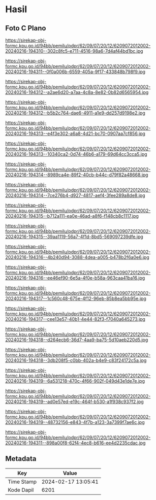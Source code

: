 # Hasil

## Foto C Plano

https://sirekap-obj-formc.kpu.go.id/94bb/pemilu/pdpr/62/09/07/20/12/6209072012002-20240216-194310--302c8fc5-e711-4516-98a6-7d4af44bd1bc.jpg

https://sirekap-obj-formc.kpu.go.id/94bb/pemilu/pdpr/62/09/07/20/12/6209072012002-20240216-194311--0f0a006b-6559-405a-9f17-433848b798f9.jpg

https://sirekap-obj-formc.kpu.go.id/94bb/pemilu/pdpr/62/09/07/20/12/6209072012002-20240216-194312--a2ae6d20-a7aa-4c8a-8e82-0b82d6565954.jpg

https://sirekap-obj-formc.kpu.go.id/94bb/pemilu/pdpr/62/09/07/20/12/6209072012002-20240216-194312--b5b2c764-dae6-4911-a1e9-dd257d9198e2.jpg

https://sirekap-obj-formc.kpu.go.id/94bb/pemilu/pdpr/62/09/07/20/12/6209072012002-20240216-194313--e4f3e302-a6a8-4d21-bc70-0907aa7cf856.jpg

https://sirekap-obj-formc.kpu.go.id/94bb/pemilu/pdpr/62/09/07/20/12/6209072012002-20240216-194313--10340ca2-0d74-46b6-a179-69d64cc3cca5.jpg

https://sirekap-obj-formc.kpu.go.id/94bb/pemilu/pdpr/62/09/07/20/12/6209072012002-20240216-194314--8989ca4e-89f2-40cb-b44c-d79f82a48668.jpg

https://sirekap-obj-formc.kpu.go.id/94bb/pemilu/pdpr/62/09/07/20/12/6209072012002-20240216-194314--7ce276b4-d927-4817-aef4-3fee289a8de8.jpg

https://sirekap-obj-formc.kpu.go.id/94bb/pemilu/pdpr/62/09/07/20/12/6209072012002-20240216-194315--b712a111-ea0e-46ad-a8f6-f148cb8c1117.jpg

https://sirekap-obj-formc.kpu.go.id/94bb/pemilu/pdpr/62/09/07/20/12/6209072012002-20240216-194315--39aa1119-56a7-4f1d-8bd5-569097239dfe.jpg

https://sirekap-obj-formc.kpu.go.id/94bb/pemilu/pdpr/62/09/07/20/12/6209072012002-20240216-194316--4b240d94-3088-4dea-a005-b478b2f6a0e6.jpg

https://sirekap-obj-formc.kpu.go.id/94bb/pemilu/pdpr/62/09/07/20/12/6209072012002-20240216-194316--ee46ef90-6e5a-4f0e-b58a-963caa41ba16.jpg

https://sirekap-obj-formc.kpu.go.id/94bb/pemilu/pdpr/62/09/07/20/12/6209072012002-20240216-194317--1c560c48-675e-4f12-96eb-85b8ea5bb95e.jpg

https://sirekap-obj-formc.kpu.go.id/94bb/pemilu/pdpr/62/09/07/20/12/6209072012002-20240216-194317--cee13e57-40b1-4e44-82f3-f7040a645273.jpg

https://sirekap-obj-formc.kpu.go.id/94bb/pemilu/pdpr/62/09/07/20/12/6209072012002-20240216-194318--d264ecb6-36d7-4aa9-ba75-5d10aeb220d5.jpg

https://sirekap-obj-formc.kpu.go.id/94bb/pemilu/pdpr/62/09/07/20/12/6209072012002-20240216-194318--3db208f5-c0bb-402a-b4e9-c83f24172c5a.jpg

https://sirekap-obj-formc.kpu.go.id/94bb/pemilu/pdpr/62/09/07/20/12/6209072012002-20240216-194319--6a531218-470c-4f66-902f-049d43e1de7e.jpg

https://sirekap-obj-formc.kpu.go.id/94bb/pemilu/pdpr/62/09/07/20/12/6209072012002-20240216-194319--ad0e57ed-e19c-464f-b530-a1f938c937f2.jpg

https://sirekap-obj-formc.kpu.go.id/94bb/pemilu/pdpr/62/09/07/20/12/6209072012002-20240216-194319--48732156-e843-4f7b-a123-3a7399f7ae6c.jpg

https://sirekap-obj-formc.kpu.go.id/94bb/pemilu/pdpr/62/09/07/20/12/6209072012002-20240216-194311--898a00f8-62f4-4ec8-b616-ee4d2235cdac.jpg


## Metadata

| Key        | Value               |
| ---------- | ------------------- |
| Time Stamp | 2024-02-17 13:05:41 |
| Kode Dapil | 6201                |



